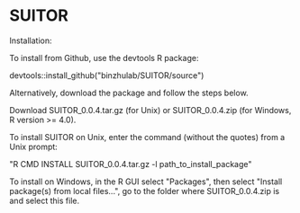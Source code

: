 # SUITOR

Installation:

To install from Github, use the devtools R package:

devtools::install_github("binzhulab/SUITOR/source")

Alternatively, download the package and follow the steps below.

Download SUITOR_0.0.4.tar.gz (for Unix) or SUITOR_0.0.4.zip (for Windows, R version >= 4.0).

To install SUITOR on Unix, enter the command (without the quotes) from a Unix prompt:

"R CMD INSTALL SUITOR_0.0.4.tar.gz -l path_to_install_package"

To install on Windows, in the R GUI select "Packages", then select "Install package(s) from local files...", go to the folder where SUITOR_0.0.4.zip is and select this file.
